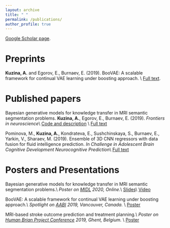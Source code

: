 ```yaml
---
layout: archive
title: " "
permalink: /publications/
author_profile: true
---
```


<a href="https://scholar.google.com/citations?user=IMoc7ioAAAAJ&hl=en"> Google Scholar page</a>.


Preprints
======
**Kuzina, A.** and Egorov, E., Burnaev, E. (2019). BooVAE: A scalable framework for continual VAE learning under boosting approach. \\
[Full text](https://arxiv.org/abs/1908.11853).


Published papers
======

Bayesian generative models for knowledge transfer in MRI semantic segmentation problems.
**Kuzina, A.**, Egorov, E., Burnaev, E. (2019). 
*Frontiers in neuroscience*\\
[Code and description](https://akuzina.github.io/DWP/) \\
[Full text](https://www.frontiersin.org/articles/10.3389/fnins.2019.00844/full)

Pominova, M., **Kuzina, A.**, Kondrateva, E., Sushchinskaya, S., Burnaev, E., Yarkin, V., Sharaev, M. (2019). Ensemble of 3D CNN regressors with data fusion for fluid intelligence prediction. 
*In Challenge in Adolescent Brain Cognitive Development Neurocognitive Prediction*\\
[Full text](https://link.springer.com/chapter/10.1007/978-3-030-31901-4_19)


Posters and Presentations
======
Bayesian generative models for knowledge transfer in MRI semantic segmentation problems.\\
*Poster on [MIDL](https://2020.midl.io/papers/kuzina20.html) 2020, Online.*\\
[Slides](https://akuzina.github.io/files/midl_dwp.pdf)\\
[Video](https://www.youtube.com/watch?v=d1GkoVyGKO4)


BooVAE: A scalable framework for continual VAE learning under boosting approach.\\
*Spotlight on [AABI](http://approximateinference.org/) 2019, Vancouver, Canada.* \\
[Poster](https://akuzina.github.io/files/Boo_AABI_Poster.pdf)



MRI-based stroke outcome prediction and treatment planning.\\
*Poster on [Human Brian Project Conference](https://education.humanbrainproject.eu/web/3rd-hbp-student-conference) 2019, Ghent, Belgium.* \\
 [Poster](https://akuzina.github.io/files/HBP_Poster.pdf)
